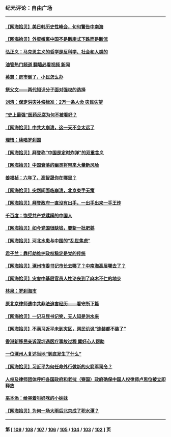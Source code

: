 ### 纪元评论：自由广场
---
#### [【网海拾贝】美日韩历史性峰会，句句警告中南海](../../pages/nsc993/n14058657.md?08250330) 
#### [【网海拾贝】外资撤离中国不是断崖式下跌而是断流](../../pages/nsc993/n14058075.md?08250330) 
#### [弘正义：马克思主义的哲学是反科学、社会和人类的](../../pages/nsc993/n14058048.md?08250330) 
#### [油管热门频道 翻墙必看视频 新闻](ok?08250330)
#### [英慧：房市倒了，小民怎么办](../../pages/nsc993/n14058039.md?08250330) 
#### [祭父文——两代知识分子面对强权的选择](../../pages/nsc993/n14057522.md?08250330) 
#### [刘清：保定洪灾补偿标准：2万一条人命 灾民失望](../../pages/nsc993/n14057240.md?08250330) 
#### [“史上最强”医药反腐为何不被看好？](../../pages/nsc993/n14056994.md?08250330) 
#### [【网海拾贝】中共大崩溃，这一天不会太远了](../../pages/nsc993/n14056419.md?08250330) 
#### [理悟：续唱罗刹国](../../pages/nsc993/n14055936.md?08250330) 
#### [【网海拾贝】拜登称“中国是定时炸弹”的双重含义](../../pages/nsc993/n14055716.md?08250330) 
#### [【网海拾贝】中国衰落的幽灵将带来大量新风险](../../pages/nsc993/n14054870.md?08250330) 
#### [姜福祯：六年了，高智晟你在哪里？](../../pages/nsc993/n14054144.md?08250330) 
#### [【网海拾贝】突然间面临崩溃，北京束手无策](../../pages/nsc993/n14053961.md?08250330) 
#### [【网海拾贝】拜登政府一直没有出手，一出手出来一手王炸](../../pages/nsc993/n14053452.md?08250330) 
#### [千百度：饱受共产党蹂躏的中国人](../../pages/nsc993/n14053484.md?08250330) 
#### [【网海拾贝】如今党国很缺钱，要斩一批肥鹅](../../pages/nsc993/n14052186.md?08250330) 
#### [【网海拾贝】河北水患与中国的“乱世焦虑”](../../pages/nsc993/n14051431.md?08250330) 
#### [君子兰：靠打劫维护政权稳定是党的传统](../../pages/nsc993/n14050415.md?08250330) 
#### [【网海拾贝】涿州市委书记市长去哪了？中南海高层哪去了？](../../pages/nsc993/n14050031.md?08250330) 
#### [【网海拾贝】灾害中基层官员人性沦丧到了麻木不仁的地步](../../pages/nsc993/n14049320.md?08250330) 
#### [林泉：罗刹海市](../../pages/nsc993/n14049120.md?08250330) 
#### [原北京律师遭中共非法迫害经历——看守所下篇](../../pages/nsc993/n14040009.md?08250330) 
#### [【网海拾贝】一记马屁书记笑，无人知是洪水来](../../pages/nsc993/n14048857.md?08250330) 
#### [【网海拾贝】不满习近平未到灾区，网民讥讽“连装都不装了”](../../pages/nsc993/n14048563.md?08250330) 
#### [香港新移民亲诉深圳遇医疗事故过程 冀好心人帮助](../../pages/nsc993/n14048634.md?08250330) 
#### [一位涿州人复述当地“到底发生了什么”](../../pages/nsc993/n14047953.md?08250330) 
#### [【网海拾贝】习近平为何任命外行做新的火箭军司令？](../../pages/nsc993/n14047943.md?08250330) 
#### [人权及律师团体呼吁各国政府和老挝（寮国）政府确保中国人权律师卢思位被立即释放](../../pages/nsc993/n14047243.md?08250330) 
#### [巫本添：给哭着叫妈咪的小妹妹](../../pages/nsc993/n14047233.md?08250330) 
#### [【网海拾贝】为何一场大雨后北京成了积水潭？](../../pages/nsc993/n14047211.md?08250330) 

---
#### 第 [ [109](./109.md?08250330) / [108](./108.md?08250330) / [107](./107.md?08250330) / [106](./106.md?08250330) / [105](./105.md?08250330) / [104](./104.md?08250330) / [103](./103.md?08250330) / [102](./102.md?08250330) ] 页
